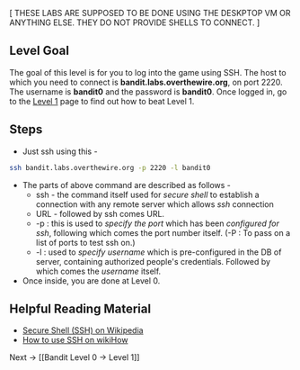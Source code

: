 [ THESE LABS ARE SUPPOSED TO BE DONE USING THE DESKPTOP VM OR ANYTHING ELSE. THEY DO NOT PROVIDE SHELLS TO CONNECT. ]

## Level Goal

The goal of this level is for you to log into the game using SSH. The host to which you need to connect is **bandit.labs.overthewire.org**, on port 2220. The username is **bandit0** and the password is **bandit0**. Once logged in, go to the [Level 1](https://overthewire.org/wargames/bandit/bandit1.html) page to find out how to beat Level 1.

## Steps
- Just ssh using this -

```bash
ssh bandit.labs.overthewire.org -p 2220 -l bandit0
```

- The parts of above command are described as follows -
	- ssh - the command itself used for *secure shell* to establish a connection with any remote server which allows *ssh* connection
	- URL - followed by ssh comes URL.
	- -p : this is used to *specify the port* which has been *configured for ssh*, following which comes the port number itself. (-P : To pass on a list of ports to test ssh on.)
	- -l : used to *specify username* which is pre-configured in the DB of server, containing authorized people's credentials. Followed by which comes the *username* itself.
- Once inside, you are done at Level 0.

## Helpful Reading Material

- [Secure Shell (SSH) on Wikipedia](https://en.wikipedia.org/wiki/Secure_Shell)
- [How to use SSH on wikiHow](https://www.wikihow.com/Use-SSH)

Next -> [[Bandit Level 0 → Level 1]]